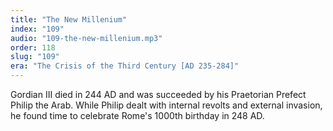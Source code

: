 ```yaml
---
title: "The New Millenium"
index: "109"
audio: "109-the-new-millenium.mp3"
order: 118
slug: "109"
era: "The Crisis of the Third Century [AD 235-284]"
---
```


Gordian III died in 244 AD and was succeeded by his Praetorian Prefect Philip the Arab. While Philip dealt with internal revolts and external invasion, he found time to celebrate Rome's 1000th birthday in 248 AD.


